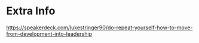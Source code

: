 # Extra Info

https://speakerdeck.com/lukestringer90/do-repeat-yourself-how-to-move-from-development-into-leadership
